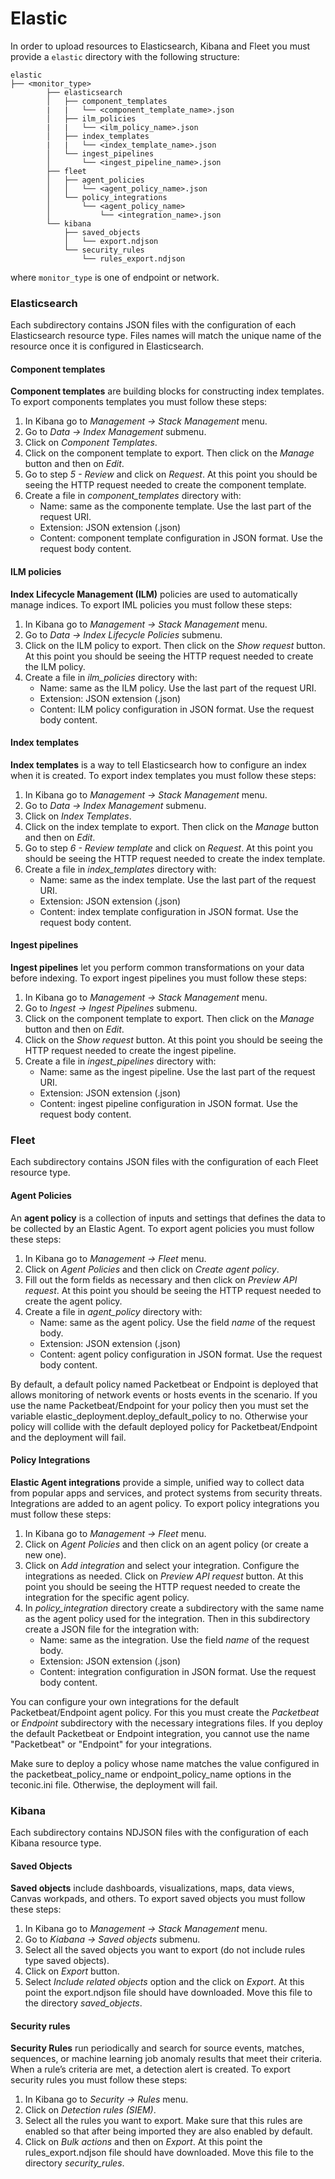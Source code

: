 # Elastic
In order to upload resources to Elasticsearch, Kibana and Fleet you must provide a `elastic` directory with the following structure:

```
elastic
├── <monitor_type>
        ├── elasticsearch
        │   ├── component_templates
        |   |   └── <component_template_name>.json
        │   ├── ilm_policies
        |   |   └── <ilm_policy_name>.json
        │   ├── index_templates
        |   |   └── <index_template_name>.json
        │   └── ingest_pipelines
        │       └── <ingest_pipeline_name>.json
        ├── fleet
        │   ├── agent_policies
        │   │   └── <agent_policy_name>.json
        │   └── policy_integrations
        │       └── <agent_policy_name>
        │           └── <integration_name>.json
        └── kibana
            ├── saved_objects
            │   └── export.ndjson
            └── security_rules
                └── rules_export.ndjson
```
where `monitor_type` is one of endpoint or network.


### Elasticsearch
Each subdirectory contains JSON files with the configuration of each Elasticsearch resource type. Files names will match the unique name of the resource once it is configured in Elasticsearch.

#### Component templates

**Component templates** are building blocks for constructing index templates. To export components templates you must follow these steps:
1. In Kibana go to *Management -> Stack Management* menu.
2. Go to *Data -> Index Management* submenu.
3. Click on *Component Templates*.
4. Click on the component template to export. Then click on the *Manage* button and then on *Edit*.
5. Go to step *5 - Review* and click on *Request*. At this point you should be seeing the HTTP request needed to create the component template.
6. Create a file in *component_templates* directory with:
    - Name: same as the componente template. Use the last part of the request URI.
    - Extension: JSON extension (.json)
    - Content: component template configuration in JSON format. Use the request body content.


#### ILM policies

**Index Lifecycle Management (ILM)** policies are used to automatically manage indices. To export IML policies you must follow these steps:
1. In Kibana go to *Management -> Stack Management* menu.
2. Go to *Data -> Index Lifecycle Policies* submenu.
3. Click on the ILM policy to export. Then click on the *Show request* button. At this point you should be seeing the HTTP request needed to create the ILM policy.
4. Create a file in *ilm_policies* directory with:
    - Name: same as the ILM policy. Use the last part of the request URI.
    - Extension: JSON extension (.json)
    - Content: ILM policy configuration in JSON format. Use the request body content.

#### Index templates

**Index templates** is a way to tell Elasticsearch how to configure an index when it is created. To export index templates you must follow these steps:
1. In Kibana go to *Management -> Stack Management* menu.
2. Go to *Data -> Index Management* submenu.
3. Click on *Index Templates*.
4. Click on the index template to export. Then click on the *Manage* button and then on *Edit*.
5. Go to step *6 - Review template* and click on *Request*. At this point you should be seeing the HTTP request needed to create the index template.
6. Create a file in *index_templates* directory with:
    - Name: same as the index template. Use the last part of the request URI.
    - Extension: JSON extension (.json)
    - Content: index template configuration in JSON format. Use the request body content.

#### Ingest pipelines
**Ingest pipelines** let you perform common transformations on your data before indexing. To export ingest pipelines you must follow these steps:
1. In Kibana go to *Management -> Stack Management* menu.
2. Go to *Ingest -> Ingest Pipelines* submenu.
3. Click on the component template to export. Then click on the *Manage* button and then on *Edit*.
4. Click on the *Show request* button. At this point you should be seeing the HTTP request needed to create the ingest pipeline.
5. Create a file in *ingest_pipelines* directory with:
    - Name: same as the ingest pipeline. Use the last part of the request URI.
    - Extension: JSON extension (.json)
    - Content: ingest pipeline configuration in JSON format. Use the request body content.

### Fleet
Each subdirectory contains JSON files with the configuration of each Fleet resource type.

#### Agent Policies
An **agent policy** is a collection of inputs and settings that defines the data to be collected by an Elastic Agent. To export agent policies you must follow these steps:
1. In Kibana go to *Management -> Fleet* menu.
2. Click on *Agent Policies* and then click on *Create agent policy*.
3. Fill out the form fields as necessary and then click on *Preview API request*. At this point you should be seeing the HTTP request needed to create the agent policy.
4. Create a file in *agent_policy* directory with:
    - Name: same as the agent policy. Use the field *name* of the request body.
    - Extension: JSON extension (.json)
    - Content: agent policy configuration in JSON format. Use the request body content.

By default, a default policy named Packetbeat or Endpoint is deployed that allows monitoring of network events or hosts events in the scenario. If you use the name Packetbeat/Endpoint for your policy then you must set the variable elastic_deployment.deploy_default_policy to no. Otherwise your policy will collide with the default deployed policy for Packetbeat/Endpoint and the deployment will fail.

#### Policy Integrations
**Elastic Agent integrations** provide a simple, unified way to collect data from popular apps and services, and protect systems from security threats. Integrations are added to an agent policy. To export policy integrations you must follow these steps:
1. In Kibana go to *Management -> Fleet* menu.
2. Click on *Agent Policies* and then click on an agent policy (or create a new one).
3. Click on *Add integration* and select your integration. Configure the integrations as needed. Click on *Preview API request* button. At this point you should be seeing the HTTP request needed to create the integration for the specific agent policy.
4. In *policy_integration* directory create a subdirectory with the same name as the agent policy used for the integration. Then in this subdirectory create a JSON file for the integration with:
    - Name: same as the integration. Use the field *name* of the request body.
    - Extension: JSON extension (.json)
    - Content: integration configuration in JSON format. Use the request body content.

You can configure your own integrations for the default Packetbeat/Endpoint agent policy. For this you must create the *Packetbeat* or *Endpoint* subdirectory with the necessary integrations files. If you deploy the default Packetbeat or Endpoint integration, you cannot use the name "Packetbeat" or "Endpoint" for your integrations.

Make sure to deploy a policy whose name matches the value configured in the packetbeat_policy_name or endpoint_policy_name options in the teconic.ini file. Otherwise, the deployment will fail.

### Kibana
Each subdirectory contains NDJSON files with the configuration of each Kibana resource type.

#### Saved Objects
**Saved objects** include dashboards, visualizations, maps, data views, Canvas workpads, and others. To export saved objects you must follow these steps:
1. In Kibana go to *Management -> Stack Management* menu.
2. Go to *Kiabana -> Saved objects* submenu.
3. Select all the saved objects you want to export (do not include rules type saved objects).
4. Click on *Export* button.
5. Select *Include related objects* option and the click on *Export*. At this point the export.ndjson file should have downloaded. Move this file to the directory *saved_objects*.

#### Security rules
**Security Rules** run periodically and search for source events, matches, sequences, or machine learning job anomaly results that meet their criteria. When a rule’s criteria are met, a detection alert is created. To export security rules you must follow these steps:
1. In Kibana go to *Security -> Rules* menu.
2. Click on *Detection rules (SIEM)*.
3. Select all the rules you want to export. Make sure that this rules are enabled so that after being imported they are also enabled by default.
4. Click on *Bulk actions* and then on *Export*. At this point the rules_export.ndjson file should have downloaded. Move this file to the directory *security_rules*. 
